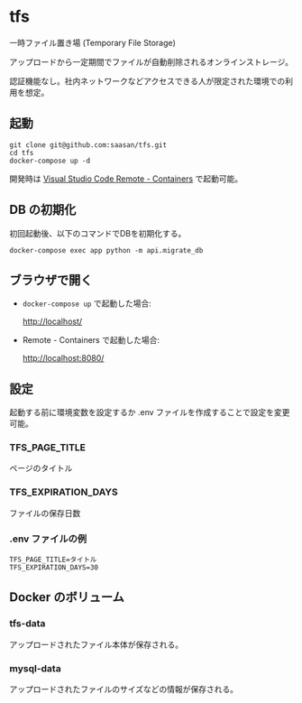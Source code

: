 # tfs

一時ファイル置き場 (Temporary File Storage)

アップロードから一定期間でファイルが自動削除されるオンラインストレージ。

認証機能なし。社内ネットワークなどアクセスできる人が限定された環境での利用を想定。

## 起動

    git clone git@github.com:saasan/tfs.git
    cd tfs
    docker-compose up -d

開発時は
[Visual Studio Code Remote - Containers](https://marketplace.visualstudio.com/items?itemName=ms-vscode-remote.remote-containers)
で起動可能。

## DB の初期化

初回起動後、以下のコマンドでDBを初期化する。

    docker-compose exec app python -m api.migrate_db

## ブラウザで開く

- `docker-compose up` で起動した場合:

  <http://localhost/>

- Remote - Containers で起動した場合:

  <http://localhost:8080/>

## 設定

起動する前に環境変数を設定するか
.env ファイルを作成することで設定を変更可能。

### TFS_PAGE_TITLE

ページのタイトル

### TFS_EXPIRATION_DAYS

ファイルの保存日数

### .env ファイルの例

    TFS_PAGE_TITLE=タイトル
    TFS_EXPIRATION_DAYS=30

## Docker のボリューム

### tfs-data

アップロードされたファイル本体が保存される。

### mysql-data

アップロードされたファイルのサイズなどの情報が保存される。
